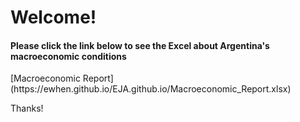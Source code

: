 <h1> Welcome! </h1>
<h4>Please click the link below to see the Excel about Argentina's macroeconomic conditions</h4>
[Macroeconomic Report](https://ewhen.github.io/EJA.github.io/Macroeconomic_Report.xlsx)
<p> Thanks! </p>
